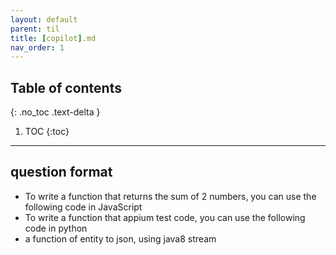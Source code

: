 ---layout: defaultparent: tiltitle: [copilot].mdnav_order: 1---## Table of contents{: .no_toc .text-delta }1. TOC{:toc}---## question format

- To write a function that returns the sum of 2 numbers, you can use the following code in JavaScript
- To write a function that appium test code, you can use the following code in python
- a function of entity to json, using java8 stream


